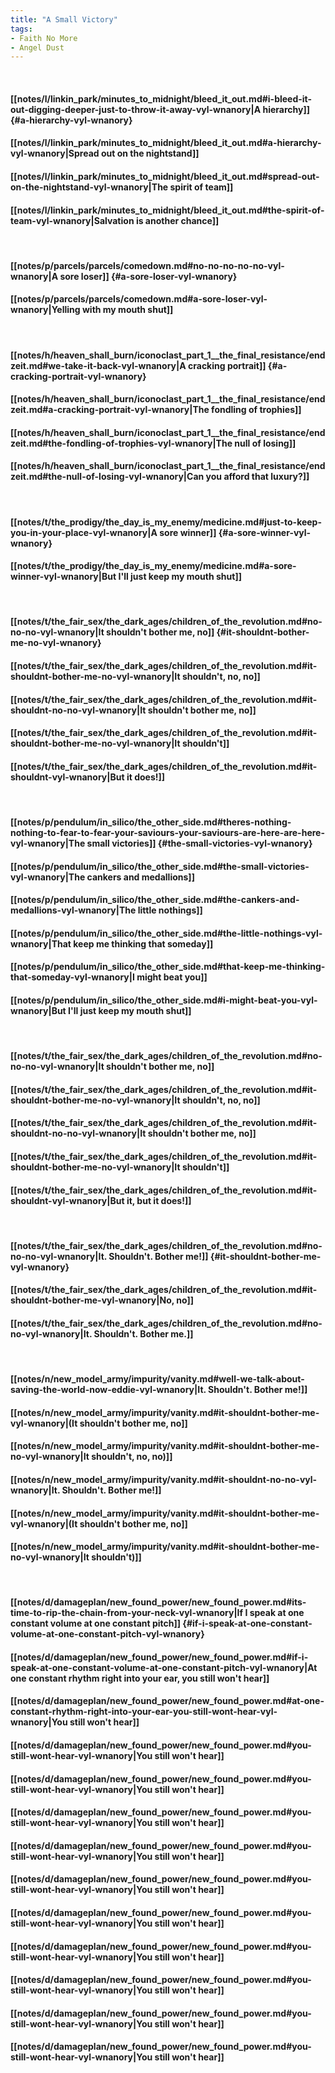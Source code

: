 ```yaml
---
title: "A Small Victory"
tags:
- Faith No More
- Angel Dust
---
```

&nbsp;
#### [[notes/l/linkin_park/minutes_to_midnight/bleed_it_out.md#i-bleed-it-out-digging-deeper-just-to-throw-it-away-vyl-wnanory|A hierarchy]] {#a-hierarchy-vyl-wnanory}
#### [[notes/l/linkin_park/minutes_to_midnight/bleed_it_out.md#a-hierarchy-vyl-wnanory|Spread out on the nightstand]]
#### [[notes/l/linkin_park/minutes_to_midnight/bleed_it_out.md#spread-out-on-the-nightstand-vyl-wnanory|The spirit of team]]
#### [[notes/l/linkin_park/minutes_to_midnight/bleed_it_out.md#the-spirit-of-team-vyl-wnanory|Salvation is another chance]]
&nbsp;
#### [[notes/p/parcels/parcels/comedown.md#no-no-no-no-no-vyl-wnanory|A sore loser]] {#a-sore-loser-vyl-wnanory}
#### [[notes/p/parcels/parcels/comedown.md#a-sore-loser-vyl-wnanory|Yelling with my mouth shut]]
&nbsp;
#### [[notes/h/heaven_shall_burn/iconoclast_part_1__the_final_resistance/endzeit.md#we-take-it-back-vyl-wnanory|A cracking portrait]] {#a-cracking-portrait-vyl-wnanory}
#### [[notes/h/heaven_shall_burn/iconoclast_part_1__the_final_resistance/endzeit.md#a-cracking-portrait-vyl-wnanory|The fondling of trophies]]
#### [[notes/h/heaven_shall_burn/iconoclast_part_1__the_final_resistance/endzeit.md#the-fondling-of-trophies-vyl-wnanory|The null of losing]]
#### [[notes/h/heaven_shall_burn/iconoclast_part_1__the_final_resistance/endzeit.md#the-null-of-losing-vyl-wnanory|Can you afford that luxury?]]
&nbsp;
#### [[notes/t/the_prodigy/the_day_is_my_enemy/medicine.md#just-to-keep-you-in-your-place-vyl-wnanory|A sore winner]] {#a-sore-winner-vyl-wnanory}
#### [[notes/t/the_prodigy/the_day_is_my_enemy/medicine.md#a-sore-winner-vyl-wnanory|But I'll just keep my mouth shut]]
&nbsp;
#### [[notes/t/the_fair_sex/the_dark_ages/children_of_the_revolution.md#no-no-no-vyl-wnanory|It shouldn't bother me, no]] {#it-shouldnt-bother-me-no-vyl-wnanory}
#### [[notes/t/the_fair_sex/the_dark_ages/children_of_the_revolution.md#it-shouldnt-bother-me-no-vyl-wnanory|It shouldn't, no, no]]
#### [[notes/t/the_fair_sex/the_dark_ages/children_of_the_revolution.md#it-shouldnt-no-no-vyl-wnanory|It shouldn't bother me, no]]
#### [[notes/t/the_fair_sex/the_dark_ages/children_of_the_revolution.md#it-shouldnt-bother-me-no-vyl-wnanory|It shouldn't]]
#### [[notes/t/the_fair_sex/the_dark_ages/children_of_the_revolution.md#it-shouldnt-vyl-wnanory|But it does!]]
&nbsp;
#### [[notes/p/pendulum/in_silico/the_other_side.md#theres-nothing-nothing-to-fear-to-fear-your-saviours-your-saviours-are-here-are-here-vyl-wnanory|The small victories]] {#the-small-victories-vyl-wnanory}
#### [[notes/p/pendulum/in_silico/the_other_side.md#the-small-victories-vyl-wnanory|The cankers and medallions]]
#### [[notes/p/pendulum/in_silico/the_other_side.md#the-cankers-and-medallions-vyl-wnanory|The little nothings]]
#### [[notes/p/pendulum/in_silico/the_other_side.md#the-little-nothings-vyl-wnanory|That keep me thinking that someday]]
#### [[notes/p/pendulum/in_silico/the_other_side.md#that-keep-me-thinking-that-someday-vyl-wnanory|I might beat you]]
#### [[notes/p/pendulum/in_silico/the_other_side.md#i-might-beat-you-vyl-wnanory|But I'll just keep my mouth shut]]
&nbsp;
#### [[notes/t/the_fair_sex/the_dark_ages/children_of_the_revolution.md#no-no-no-vyl-wnanory|It shouldn't bother me, no]]
#### [[notes/t/the_fair_sex/the_dark_ages/children_of_the_revolution.md#it-shouldnt-bother-me-no-vyl-wnanory|It shouldn't, no, no]]
#### [[notes/t/the_fair_sex/the_dark_ages/children_of_the_revolution.md#it-shouldnt-no-no-vyl-wnanory|It shouldn't bother me, no]]
#### [[notes/t/the_fair_sex/the_dark_ages/children_of_the_revolution.md#it-shouldnt-bother-me-no-vyl-wnanory|It shouldn't]]
#### [[notes/t/the_fair_sex/the_dark_ages/children_of_the_revolution.md#it-shouldnt-vyl-wnanory|But it, but it does!]]
&nbsp;
#### [[notes/t/the_fair_sex/the_dark_ages/children_of_the_revolution.md#no-no-no-vyl-wnanory|It. Shouldn't. Bother me!]] {#it-shouldnt-bother-me-vyl-wnanory}
#### [[notes/t/the_fair_sex/the_dark_ages/children_of_the_revolution.md#it-shouldnt-bother-me-vyl-wnanory|No, no]]
#### [[notes/t/the_fair_sex/the_dark_ages/children_of_the_revolution.md#no-no-vyl-wnanory|It. Shouldn't. Bother me.]]
&nbsp;
#### [[notes/n/new_model_army/impurity/vanity.md#well-we-talk-about-saving-the-world-now-eddie-vyl-wnanory|It. Shouldn't. Bother me!]]
#### [[notes/n/new_model_army/impurity/vanity.md#it-shouldnt-bother-me-vyl-wnanory|(It shouldn't bother me, no]]
#### [[notes/n/new_model_army/impurity/vanity.md#it-shouldnt-bother-me-no-vyl-wnanory|It shouldn't, no, no)]]
#### [[notes/n/new_model_army/impurity/vanity.md#it-shouldnt-no-no-vyl-wnanory|It. Shouldn't. Bother me!]]
#### [[notes/n/new_model_army/impurity/vanity.md#it-shouldnt-bother-me-vyl-wnanory|(It shouldn't bother me, no]]
#### [[notes/n/new_model_army/impurity/vanity.md#it-shouldnt-bother-me-no-vyl-wnanory|It shouldn't)]]
&nbsp;
#### [[notes/d/damageplan/new_found_power/new_found_power.md#its-time-to-rip-the-chain-from-your-neck-vyl-wnanory|If I speak at one constant volume at one constant pitch]] {#if-i-speak-at-one-constant-volume-at-one-constant-pitch-vyl-wnanory}
#### [[notes/d/damageplan/new_found_power/new_found_power.md#if-i-speak-at-one-constant-volume-at-one-constant-pitch-vyl-wnanory|At one constant rhythm right into your ear, you still won't hear]]
#### [[notes/d/damageplan/new_found_power/new_found_power.md#at-one-constant-rhythm-right-into-your-ear-you-still-wont-hear-vyl-wnanory|You still won't hear]]
#### [[notes/d/damageplan/new_found_power/new_found_power.md#you-still-wont-hear-vyl-wnanory|You still won't hear]]
#### [[notes/d/damageplan/new_found_power/new_found_power.md#you-still-wont-hear-vyl-wnanory|You still won't hear]]
#### [[notes/d/damageplan/new_found_power/new_found_power.md#you-still-wont-hear-vyl-wnanory|You still won't hear]]
#### [[notes/d/damageplan/new_found_power/new_found_power.md#you-still-wont-hear-vyl-wnanory|You still won't hear]]
#### [[notes/d/damageplan/new_found_power/new_found_power.md#you-still-wont-hear-vyl-wnanory|You still won't hear]]
#### [[notes/d/damageplan/new_found_power/new_found_power.md#you-still-wont-hear-vyl-wnanory|You still won't hear]]
#### [[notes/d/damageplan/new_found_power/new_found_power.md#you-still-wont-hear-vyl-wnanory|You still won't hear]]
#### [[notes/d/damageplan/new_found_power/new_found_power.md#you-still-wont-hear-vyl-wnanory|You still won't hear]]
#### [[notes/d/damageplan/new_found_power/new_found_power.md#you-still-wont-hear-vyl-wnanory|You still won't hear]]
#### [[notes/d/damageplan/new_found_power/new_found_power.md#you-still-wont-hear-vyl-wnanory|You still won't hear]]

